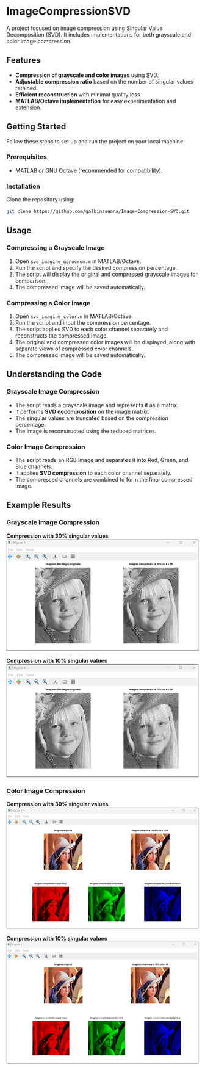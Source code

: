 # ImageCompressionSVD

A project focused on image compression using Singular Value Decomposition (SVD). It includes implementations for both grayscale and color image compression.

## Features

- **Compression of grayscale and color images** using SVD.
- **Adjustable compression ratio** based on the number of singular values retained.
- **Efficient reconstruction** with minimal quality loss.
- **MATLAB/Octave implementation** for easy experimentation and extension.

## Getting Started

Follow these steps to set up and run the project on your local machine.

### Prerequisites

- MATLAB or GNU Octave (recommended for compatibility).

### Installation

Clone the repository using:

```bash
git clone https://github.com/galbinasuana/Image-Compression-SVD.git
```

## Usage

### Compressing a Grayscale Image

1. Open `svd_imagine_monocrom.m` in MATLAB/Octave.
2. Run the script and specify the desired compression percentage.
3. The script will display the original and compressed grayscale images for comparison.
4. The compressed image will be saved automatically.

### Compressing a Color Image

1. Open `svd_imagine_color.m` in MATLAB/Octave.
2. Run the script and input the compression percentage.
3. The script applies SVD to each color channel separately and reconstructs the compressed image.
4. The original and compressed color images will be displayed, along with separate views of compressed color channels.
5. The compressed image will be saved automatically.

## Understanding the Code

### Grayscale Image Compression

- The script reads a grayscale image and represents it as a matrix.
- It performs **SVD decomposition** on the image matrix.
- The singular values are truncated based on the compression percentage.
- The image is reconstructed using the reduced matrices.

### Color Image Compression

- The script reads an RGB image and separates it into Red, Green, and Blue channels.
- It applies **SVD compression** to each color channel separately.
- The compressed channels are combined to form the final compressed image.

## Example Results

### Grayscale Image Compression

**Compression with 30% singular values**  
![Grayscale Compression 30%](images/grayscale_30.png)

**Compression with 10% singular values**  
![Grayscale Compression 10%](images/grayscale_10.png)

### Color Image Compression

**Compression with 30% singular values**  
![Color Compression 30%](images/color_30.png)

**Compression with 10% singular values**  
![Color Compression 10%](images/color_10.png)
